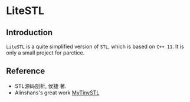 LiteSTL
===

## Introduction

`LiteSTL` is a quite simplified version of `STL`, which is based on `C++ 11`.
It is only a small project for parctice.

## Reference

- STL源码剖析, 侯捷 著.
- Alinshans's great work [MyTinySTL](https://github.com/Alinshans/MyTinySTL)
